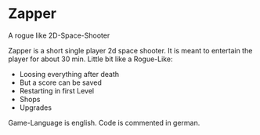 # Zapper
A rogue like 2D-Space-Shooter

Zapper is a short single player 2d space shooter. It is meant to entertain the player for about 30 min.
Little bit like a Rogue-Like:
- Loosing everything after death
- But a score can be saved
- Restarting in first Level
- Shops
- Upgrades

Game-Language is english.
Code is commented in german.
